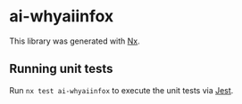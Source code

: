 # ai-whyaiinfox

This library was generated with [Nx](https://nx.dev).

## Running unit tests

Run `nx test ai-whyaiinfox` to execute the unit tests via [Jest](https://jestjs.io).
